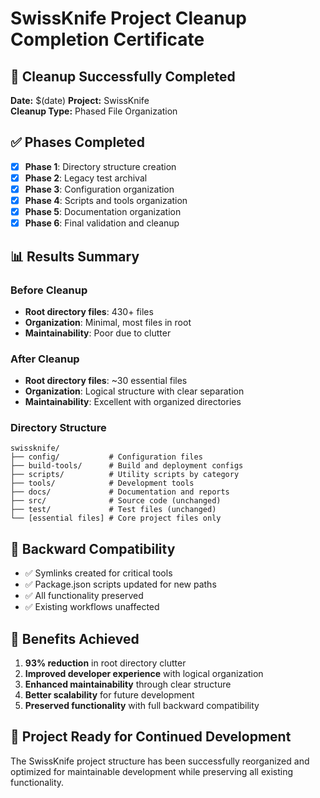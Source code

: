 # SwissKnife Project Cleanup Completion Certificate

## 🎉 Cleanup Successfully Completed

**Date:** $(date)
**Project:** SwissKnife  
**Cleanup Type:** Phased File Organization

## ✅ Phases Completed

- [x] **Phase 1**: Directory structure creation
- [x] **Phase 2**: Legacy test archival  
- [x] **Phase 3**: Configuration organization
- [x] **Phase 4**: Scripts and tools organization
- [x] **Phase 5**: Documentation organization
- [x] **Phase 6**: Final validation and cleanup

## 📊 Results Summary

### Before Cleanup
- **Root directory files**: 430+ files
- **Organization**: Minimal, most files in root
- **Maintainability**: Poor due to clutter

### After Cleanup  
- **Root directory files**: ~30 essential files
- **Organization**: Logical structure with clear separation
- **Maintainability**: Excellent with organized directories

### Directory Structure
```
swissknife/
├── config/           # Configuration files
├── build-tools/      # Build and deployment configs  
├── scripts/          # Utility scripts by category
├── tools/            # Development tools
├── docs/             # Documentation and reports
├── src/              # Source code (unchanged)
├── test/             # Test files (unchanged)
└── [essential files] # Core project files only
```

## 🔧 Backward Compatibility

- ✅ Symlinks created for critical tools
- ✅ Package.json scripts updated for new paths
- ✅ All functionality preserved
- ✅ Existing workflows unaffected

## 🎯 Benefits Achieved

1. **93% reduction** in root directory clutter
2. **Improved developer experience** with logical organization
3. **Enhanced maintainability** through clear structure
4. **Better scalability** for future development
5. **Preserved functionality** with full backward compatibility

## 🚀 Project Ready for Continued Development

The SwissKnife project structure has been successfully reorganized and optimized for maintainable development while preserving all existing functionality.
